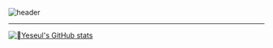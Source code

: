 ![header](https://capsule-render.vercel.app/api?type=waving&color=timeGradient&text=Welcome%20to%20Yeseul's%20GitHub%20&animation=twinkling&fontSize=35&fontAlignY=40&fontAlign=70&height=250)

---

[![Yeseul's GitHub stats](https://github-readme-stats.vercel.app/api?username=yes2eul&show_icons=true&theme=city_lights)](https://github.com/anuraghazra/github-readme-stats)


